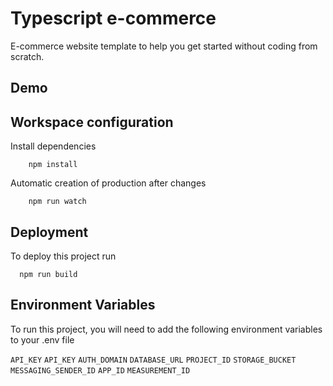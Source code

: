 # Typescript e-commerce

E-commerce website template to help you get started without coding from scratch.

## Demo

## Workspace configuration

Install dependencies

```
    npm install
```

Automatic creation of production after changes

```
    npm run watch
```

## Deployment

To deploy this project run

```
  npm run build
```

## Environment Variables

To run this project, you will need to add the following environment variables to your .env file

`API_KEY`
`API_KEY`
`AUTH_DOMAIN`
`DATABASE_URL`
`PROJECT_ID`
`STORAGE_BUCKET`
`MESSAGING_SENDER_ID`
`APP_ID`
`MEASUREMENT_ID`
